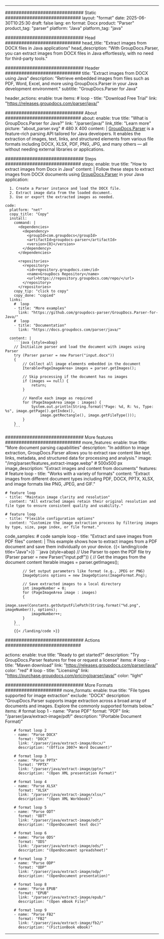 


---
############################# Static ############################
layout: "format"
date:  2025-06-30T10:25:30
draft: false
lang: en
format: Docx
product: "Parser"
product_tag: "parser"
platform: "Java"
platform_tag: "java"

############################# Head ############################
head_title: "Extract images from DOCX files in Java applications"
head_description: "With GroupDocs.Parser, you can extract images from DOCX files in Java effortlessly, with no need for third-party tools."

############################# Header ############################
title: "Extract images from DOCX using Java" 
description: "Retrieve embedded images from files such as PDF, Word, Excel, and more using GroupDocs.Parser in your Java development environment."
subtitle: "GroupDocs.Parser for Java" 

header_actions:
  enable: true
  items:
    #  loop
    - title: "Download Free Trial"
      link: "https://releases.groupdocs.com/parser/java/"
      
############################# About ############################
about:
    enable: true
    title: "What is GroupDocs.Parser for Java?"
    link: "/parser/java/"
    link_title: "Learn more"
    picture: "about_parser.svg" # 480 X 400
    content: |
       [GroupDocs.Parser](/parser/java/) is a feature-rich parsing API tailored for Java developers. It enables the extraction of images, text, links, and structured elements from various file formats including DOCX, XLSX, PDF, PNG, JPG, and many others — all without needing external libraries or applications.

############################# Steps ############################
steps:
    enable: true
    title: "How to extract images from Docx in Java"
    content: |
      Follow these steps to extract images from DOCX documents using [GroupDocs.Parser](/parser/java/) in your Java application:
      
      1. Create a Parser instance and load the DOCX file.
      2. Extract image data from the loaded document.
      3. Use or export the extracted images as needed.
   
    code:
      platform: "net"
      copy_title: "Copy"
      install:
        command: |
          <dependencies>
            <dependency>
              <groupId>com.groupdocs</groupId>
              <artifactId>groupdocs-parser</artifactId>
              <version>{0}</version>
            </dependency>
          </dependencies>

          <repositories>
            <repository>
              <id>repository.groupdocs.com</id>
              <name>GroupDocs Repository</name>
              <url>https://repository.groupdocs.com/repo/</url>
            </repository>
          </repositories>
        copy_tip: "click to copy"
        copy_done: "copied"
      links:
        #  loop
        - title: "More examples"
          link: "https://github.com/groupdocs-parser/GroupDocs.Parser-for-Java/"
        #  loop
        - title: "Documentation"
          link: "https://docs.groupdocs.com/parser/java/"
          
      content: |
        ```java {style=abap}
        // Initialize parser and load the document with images using Parser
        try (Parser parser = new Parser("input.docx"))
        {
            // Collect all image elements embedded in the document
            Iterable<PageImageArea> images = parser.getImages();

            // Skip processing if the document has no images
            if (images == null) {
                return;
            }

            // Handle each image as required
            for (PageImageArea image : images) {
                System.out.println(String.format("Page: %d, R: %s, Type: %s", image.getPage().getIndex(), 
                    image.getRectangle(), image.getFileType()));
            }
        }
        ```            

############################# More features ############################
more_features:
  enable: true
  title: "More document parsing capabilities"
  description: "In addition to image extraction, GroupDocs.Parser allows you to extract raw content like text, links, metadata, and structured data for processing and analysis."
  image: "/img/parser/features_extract-image.webp" # 500x500 px
  image_description: "Extract images and content from documents"
  features:
    # feature loop
    - title: "Works with a variety of formats"
      content: "Extract images from different document types including PDF, DOCX, PPTX, XLSX, and image formats like PNG, JPEG, and GIF."

    # feature loop
    - title: "Maintain image clarity and resolution"
      content: "All extracted images retain their original resolution and file type to ensure consistent quality and usability."

    # feature loop
    - title: "Flexible configuration options"
      content: "Customize the image extraction process by filtering images by type, size, page index, or file format."
      
  code_samples:
    # code sample loop
    - title: "Extract and save images from PDF files"
      content: |
        This example shows how to extract images from a PDF document and save them individually on your device.
        {{< landing/code title="Java">}}
        ```java {style=abap}
        //  Use Parser to open the PDF file
        try (Parser parser = new Parser("input.pdf"))
        {
            // Get the images from the document content
            Iterable<PageImageArea> images = parser.getImages();

            // Set output parameters like format (e.g., JPEG or PNG)
            ImageOptions options = new ImageOptions(ImageFormat.Png);

            // Save extracted images to a local directory
            int imageNumber = 0;
            for (PageImageArea image : images)
            {
                image.save(Constants.getOutputFilePath(String.format("%d.png", imageNumber)), options);
                imageNumber++;
            }
        }
        ```
        {{< /landing/code >}}


############################# Actions ############################

actions:
  enable: true
  title: "Ready to get started?"
  description: "Try GroupDocs.Parser features for free or request a license"
  items:
    #  loop
    - title: "Maven download"
      link: "https://releases.groupdocs.com/parser/java/"
      color: "red"
        #  loop
    - title: "Licensing"
      link: "https://purchase.groupdocs.com/pricing/parser/java/"
      color: "light"


############################# More Formats #####################
more_formats:
    enable: true
    title: "File types supported for image extraction"
    exclude: "DOCX"
    description: "GroupDocs.Parser supports image extraction across a broad array of documents and images. Explore the commonly supported formats below."
    items: 
        # format loop 1
        - name: "Parse PDF"
          format: "PDF"
          link: "/parser/java/extract-image/pdf/"
          description: "(Portable Document Format)"
          
        # format loop 2
        - name: "Parse DOCX"
          format: "DOCX"
          link: "/parser/java/extract-image/docx/"
          description: "(Office 2007+ Word Document)"
          
        # format loop 3
        - name: "Parse PPTX"
          format: "PPTX"
          link: "/parser/java/extract-image/pptx/"
          description: "(Open XML presentation Format)"
          
        # format loop 4
        - name: "Parse XLSX"
          format: "XLSX"
          link: "/parser/java/extract-image/xlsx/"
          description: "(Open XML Workbook)"
          
        # format loop 5
        - name: "Parse ODT"
          format: "ODT"
          link: "/parser/java/extract-image/odt/"
          description: "(OpenDocument text doc)"
          
        # format loop 6
        - name: "Parse ODS"
          format: "ODS"
          link: "/parser/java/extract-image/ods/"
          description: "(OpenDocument spreadsheet)"
          
        # format loop 7
        - name: "Parse ODP"
          format: "ODP"
          link: "/parser/java/extract-image/odp/"
          description: "(OpenDocument presentation)"
          
        # format loop 8
        - name: "Parse EPUB"
          format: "EPUB"
          link: "/parser/java/extract-image/epub/"
          description: "(Open eBook File)"
          
        # format loop 9
        - name: "Parse FB2"
          format: "FB2"
          link: "/parser/java/extract-image/fb2/"
          description: "(FictionBook eBook)"
         
          

---